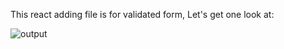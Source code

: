 This react adding file is for validated form, Let's get one look at:


![output](https://user-images.githubusercontent.com/103545728/184143520-bc5a784e-5d85-415d-84b6-dd8676757dde.jpg)
